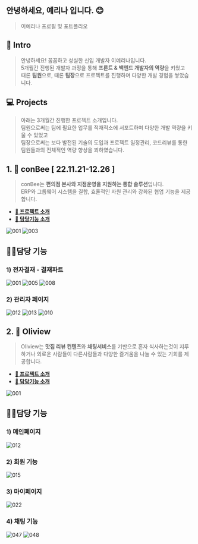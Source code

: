 ## 안녕하세요, 예리나 입니다. 😊
>이예리나 프로필 및 포트폴리오<br>

## 💐 Intro
>안녕하세요! 꼼꼼하고 성실한 신입 개발자 이예리나입니다.<br>
5개월간 진행된 개발자 과정을 통해 **프론트 & 백엔드 개발자의 역량**을 키웠고<br>
때론 **팀원**으로, 때론 **팀장**으로 프로젝트를 진행하며 다양한 개발 경험을 쌓았습니다.<br>

## 💻 Projects
>아래는 3개월간 진행한 프로젝트 소개입니다.<br>
팀원으로써는 팀에 필요한 업무를 적재적소에 서포트하며 다양한 개발 역량을 키울 수 있었고<br>
팀장으로써는 보다 발전된 기술의 도입과 프로젝트 일정관리, 코드리뷰를 통한 팀원들과의 전체적인 역량 향상을 꾀하였습니다.<br>


## 1. 🍯 conBee [ 22.11.21-12.26 ]
> conBee는 **편의점 본사와 지점운영을 지원하는 통합 솔루션**입니다.<br>
ERP와 그룹웨어 시스템을 결합, 효율적인 자원 관리와 강화된 협업 기능을 제공합니다.
* [**🔗 프로젝트 소개**](https://github.com/Bee-Keepers/conbee/tree/main)
* [**🔗 담당기능 소개**](https://blog.naver.com/poikl11234/223311632237)<br>

![001](https://github.com/lani-30/workspace/assets/122720744/86f69ea1-accb-48cb-882a-e00090722516)
![003](https://github.com/lani-30/workspace/assets/122720744/c1b424b1-91a8-47d9-98f6-36bc3863587b)
<br>

## 🙋‍♀️담당 기능
### 1) 전자결재 - 결재파트
![001](https://github.com/lani-30/workspace/assets/122720744/aa97a6dd-27e6-4ba2-a34d-f9e5b6a405ab)
![005](https://github.com/lani-30/workspace/assets/122720744/e661f7a6-7338-46e3-b344-b75c58caa4b7)
![008](https://github.com/lani-30/workspace/assets/122720744/d9c5b1ee-0e97-4e70-b3eb-30cacff8df9b)

### 2) 관리자 페이지
![012](https://github.com/lani-30/workspace/assets/122720744/d9bd5764-ea4c-4452-995e-6e98e287c3ac)
![013](https://github.com/lani-30/workspace/assets/122720744/631cc93b-8885-4a76-ba7f-241508f15946)
![010](https://github.com/lani-30/workspace/assets/122720744/87f5e9e1-97f1-4e73-af39-a962cc02e8a7)


## 2. 🍜 Oliview 
> Oliview는 **맛집 리뷰 컨텐츠**와 **채팅서비스**를 기반으로 혼자 식사하는것이 지루하거나 외로운 사람들이 다른사람들과 다양한 즐거움을 나눌 수 있는 기회를 제공합니다.<br>
* [**🔗 프로젝트 소개**](https://github.com/team-farmers/Oliview)
* [**🔗 담당기능 소개**](https://blog.naver.com/poikl11234/223270562033)

![001](https://github.com/lani-30/workspace/assets/122720744/8a21de08-c9a7-4d14-b57a-35c3cf267b56)

## 🙋‍♀️담당 기능
### 1) 메인페이지
![012](https://github.com/lani-30/workspace/assets/122720744/3e1743d7-a44b-4d89-93b4-9d6e21a1d361)
### 2) 회원 기능
![015](https://github.com/lani-30/workspace/assets/122720744/3f98dbda-2054-47f6-935f-5f14df9a0d1a)
### 3) 마이페이지
![022](https://github.com/lani-30/workspace/assets/122720744/badb5696-1159-4100-935b-ac9ec531fb3e)
### 4) 채팅 기능
![047](https://github.com/lani-30/workspace/assets/122720744/192301fd-be0b-4f50-bb03-3bc38f25f9b2)
![048](https://github.com/lani-30/workspace/assets/122720744/d6191c50-bb73-4a8e-8ff2-e64ab02046d3)

